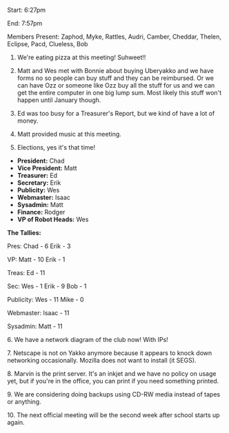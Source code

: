 Start: 6:27pm </p><p>
End: 7:57pm </p><p>
Members Present: Zaphod, Myke, Rattles, Audri, Camber, Cheddar, Thelen, Eclipse, Pacd, Clueless,  Bob </p><p>
1. We're eating pizza at this meeting!  Suhweet!! </p><p>
2. Matt and Wes met with Bonnie about buying Uberyakko and we have forms no so people can buy stuff and they can be reimbursed.  Or we can have Ozz or someone like Ozz buy all the stuff for us and we can get the entire computer in one big lump sum.  Most likely this stuff won't happen until January though. </p><p>
3. Ed was too busy for a Treasurer's Report, but we kind of have a lot of money. </p><p>
4. Matt provided music at this meeting. </p><p>
5. Elections, yes it's that time! </p><p>
<ul> <li><b>President:</b> Chad</li> <li><b>Vice President:</b> Matt</li> <li><b>Treasurer:</b> Ed</li> <li><b>Secretary:</b> Erik</li> <li><b>Publicity:</b> Wes</li> <li><b>Webmaster:</b> Isaac</li> <li><b>Sysadmin:</b> Matt</li> <li><b>Finance:</b> Rodger</li> <li><b>VP of Robot Heads:</b> Wes</li> </ul> </p><p>
<b>The Tallies:</b> </p><p>
Pres: Chad - 6 Erik - 3 </p><p>
VP: Matt - 10 Erik - 1 </p><p>
Treas: Ed - 11 </p><p>
Sec: Wes - 1 Erik - 9 Bob - 1 </p><p>
Publicity: Wes - 11 Mike - 0 </p><p>
Webmaster: Isaac - 11 </p><p>
Sysadmin: Matt - 11 </p><p>
6. We have a network diagram of the club now!  With IPs! </p><p>
7. Netscape is not on Yakko anymore because it appears to knock down networking occasionally.  Mozilla does not want to install (it SEGS). </p><p>
8. Marvin is the print server.  It's an inkjet and we have no policy on usage yet, but if you're in the office, you can print if you need something printed. </p><p>
9. We are considering doing backups using CD-RW media instead of tapes or anything. </p><p>
10. The next official meeting will be the second week after school starts up again. </p><p>
</p><p>
</p><p>
</p><p>
</p><p>
</p><p>
</p><p>
</p><p>
</p><p>
</p><p>
</p><p>
</p><p>
</p><p>
</p><p>
</p><p>
</p><p>
</p><p>
</p><p>
</p>
